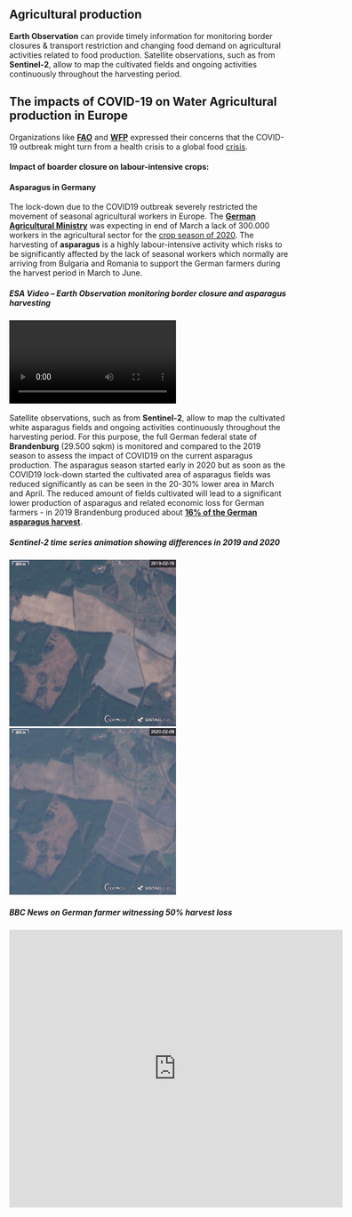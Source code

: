 ## Agricultural production

**Earth Observation** can provide timely information for monitoring border closures & transport restriction and changing food demand on agricultural activities related to food production. Satellite observations, such as from **Sentinel-2**, allow to map the cultivated fields and ongoing activities continuously throughout the harvesting period. 


## The impacts of COVID-19 on Water Agricultural production in Europe

Organizations like **[FAO](http://www.fao.org/home/en/)** and **[WFP](https://www.wfp.org/)** expressed their concerns that the COVID-19 outbreak might turn from a health crisis to a global food [crisis](http://www.fao.org/news/story/en/item/1272058/icode/).

#### Impact of boarder closure on labour-intensive crops:
#### Asparagus in Germany

The lock-down due to the COVID19 outbreak severely restricted the movement of seasonal agricultural workers in Europe. The **[German Agricultural Ministry](https://www.bmel.de/)** was expecting in end of March a lack of 300.000 workers in the agricultural sector for the [crop season of 2020](https://www.politico.eu/article/coronavirus-agriculture-coronavirus-hit-countries-to-newly-unemployed-help-us-farm/ ). The harvesting of **asparagus** is a highly labour-intensive activity which risks to be significantly affected by the lack of seasonal workers which normally are arriving from Bulgaria and Romania to support the German farmers during the harvest period in March to June.

##### ESA Video – Earth Observation monitoring border closure and asparagus harvesting

<video controls>
  <source src="https://dlmultimedia.esa.int/download/public/videos/2020/05/016/2005_016_AR_EN.mp4" width="100%" allowfullscreen></source>
</video>


 Satellite observations, such as from **Sentinel-2**, allow to map the cultivated white asparagus fields and ongoing activities continuously throughout the harvesting period. For this purpose, the full German federal state of **Brandenburg** (29.500 sqkm) is monitored and compared to the 2019 season to assess the impact of COVID19 on the current asparagus production. The asparagus season started early in 2020 but as soon as the COVID19 lock-down started the cultivated area of asparagus fields was reduced significantly as can be seen in the 20-30% lower area in March and April. The reduced amount of fields cultivated will lead to a significant lower production of asparagus and related economic loss for German farmers - in 2019 Brandenburg produced about **[16% of the German asparagus harvest](https://agrarbericht.brandenburg.de/abo/de/start/produktion/gartenbau/)**.

##### Sentinel-2 time series animation showing differences in 2019 and 2020


<img src="https://raw.githubusercontent.com/eurodatacube/eodash-assets/main/collections/E10a3_agricultural_production_area_change/Sentinel-2_L1C-timelapse-3.gif" heigth="300" width ="300">
<img src="https://raw.githubusercontent.com/eurodatacube/eodash-assets/main/collections/E10a3_agricultural_production_area_change/Sentinel-2_L1C-timelapse-4.gif" heigth="300" width ="300">


##### BBC News on German farmer witnessing 50% harvest loss

<iframe src="https://www.bbc.com/news/av/embed/p08dj8wy/52715288" width="600" height="500" frameborder="0"></iframe>
